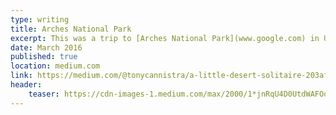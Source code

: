 ```yaml
---
type: writing
title: Arches National Park
excerpt: This was a trip to [Arches National Park](www.google.com) in Utah in the Spring of 2016. I took photos and wrote about it.
date: March 2016
published: true
location: medium.com
link: https://medium.com/@tonycannistra/a-little-desert-solitaire-203afd663e25#.6xyyk9ciy
header:
    teaser: https://cdn-images-1.medium.com/max/2000/1*jnRqU4D0UtdWAFOoAX3qXw.jpeg
---
```

